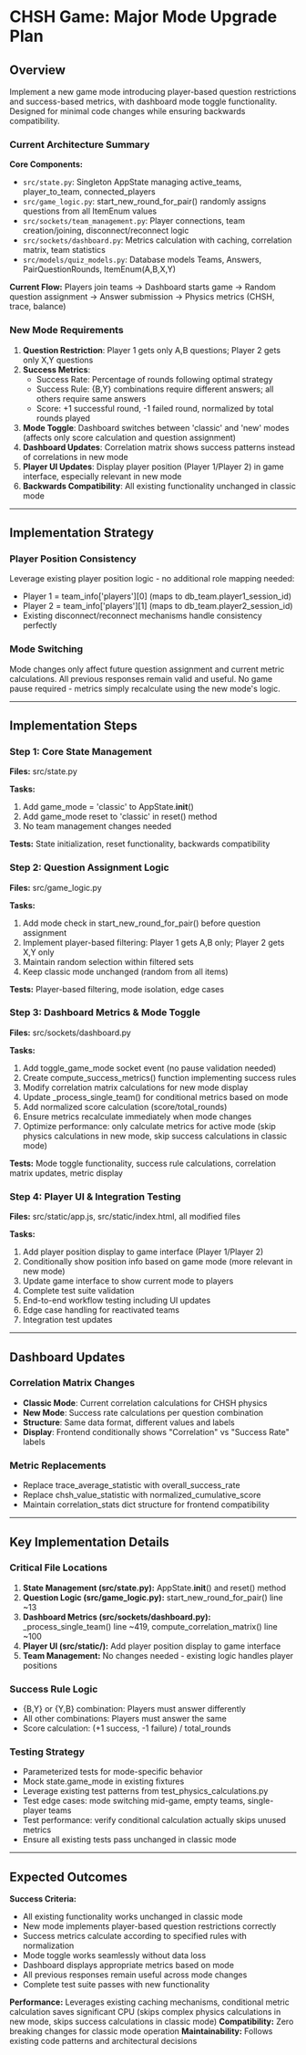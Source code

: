 # CHSH Game: Major Mode Upgrade Plan

## Overview

Implement a new game mode introducing player-based question restrictions and success-based metrics, with dashboard mode toggle functionality. Designed for minimal code changes while ensuring backwards compatibility.

### Current Architecture Summary

**Core Components:**
- `src/state.py`: Singleton AppState managing active_teams, player_to_team, connected_players
- `src/game_logic.py`: start_new_round_for_pair() randomly assigns questions from all ItemEnum values
- `src/sockets/team_management.py`: Player connections, team creation/joining, disconnect/reconnect logic
- `src/sockets/dashboard.py`: Metrics calculation with caching, correlation matrix, team statistics
- `src/models/quiz_models.py`: Database models Teams, Answers, PairQuestionRounds, ItemEnum(A,B,X,Y)

**Current Flow:** Players join teams → Dashboard starts game → Random question assignment → Answer submission → Physics metrics (CHSH, trace, balance)

### New Mode Requirements

1. **Question Restriction**: Player 1 gets only A,B questions; Player 2 gets only X,Y questions
2. **Success Metrics**: 
   - Success Rate: Percentage of rounds following optimal strategy
   - Success Rule: {B,Y} combinations require different answers; all others require same answers
   - Score: +1 successful round, -1 failed round, normalized by total rounds played
3. **Mode Toggle**: Dashboard switches between 'classic' and 'new' modes (affects only score calculation and question assignment)
4. **Dashboard Updates**: Correlation matrix shows success patterns instead of correlations in new mode
5. **Player UI Updates**: Display player position (Player 1/Player 2) in game interface, especially relevant in new mode
6. **Backwards Compatibility**: All existing functionality unchanged in classic mode

---

## Implementation Strategy

### Player Position Consistency
Leverage existing player position logic - no additional role mapping needed:
- Player 1 = team_info['players'][0] (maps to db_team.player1_session_id)
- Player 2 = team_info['players'][1] (maps to db_team.player2_session_id)
- Existing disconnect/reconnect mechanisms handle consistency perfectly

### Mode Switching
Mode changes only affect future question assignment and current metric calculations. All previous responses remain valid and useful. No game pause required - metrics simply recalculate using the new mode's logic.

---

## Implementation Steps

### Step 1: Core State Management
**Files:** src/state.py

**Tasks:**
1. Add game_mode = 'classic' to AppState.__init__()
2. Add game_mode reset to 'classic' in reset() method
3. No team management changes needed

**Tests:** State initialization, reset functionality, backwards compatibility

### Step 2: Question Assignment Logic
**Files:** src/game_logic.py

**Tasks:**
1. Add mode check in start_new_round_for_pair() before question assignment
2. Implement player-based filtering: Player 1 gets A,B only; Player 2 gets X,Y only
3. Maintain random selection within filtered sets
4. Keep classic mode unchanged (random from all items)

**Tests:** Player-based filtering, mode isolation, edge cases

### Step 3: Dashboard Metrics & Mode Toggle
**Files:** src/sockets/dashboard.py

**Tasks:**
1. Add toggle_game_mode socket event (no pause validation needed)
2. Create compute_success_metrics() function implementing success rules
3. Modify correlation matrix calculations for new mode display
4. Update _process_single_team() for conditional metrics based on mode
5. Add normalized score calculation (score/total_rounds)
6. Ensure metrics recalculate immediately when mode changes
7. Optimize performance: only calculate metrics for active mode (skip physics calculations in new mode, skip success calculations in classic mode)

**Tests:** Mode toggle functionality, success rule calculations, correlation matrix updates, metric display

### Step 4: Player UI & Integration Testing
**Files:** src/static/app.js, src/static/index.html, all modified files

**Tasks:**
1. Add player position display to game interface (Player 1/Player 2)
2. Conditionally show position info based on game mode (more relevant in new mode)
3. Update game interface to show current mode to players
4. Complete test suite validation
5. End-to-end workflow testing including UI updates
6. Edge case handling for reactivated teams
7. Integration test updates

---

## Dashboard Updates

### Correlation Matrix Changes
- **Classic Mode**: Current correlation calculations for CHSH physics
- **New Mode**: Success rate calculations per question combination
- **Structure**: Same data format, different values and labels
- **Display**: Frontend conditionally shows "Correlation" vs "Success Rate" labels

### Metric Replacements
- Replace trace_average_statistic with overall_success_rate
- Replace chsh_value_statistic with normalized_cumulative_score
- Maintain correlation_stats dict structure for frontend compatibility

---

## Key Implementation Details

### Critical File Locations
1. **State Management (src/state.py):** AppState.__init__() and reset() method
2. **Question Logic (src/game_logic.py):** start_new_round_for_pair() line ~13
3. **Dashboard Metrics (src/sockets/dashboard.py):** _process_single_team() line ~419, compute_correlation_matrix() line ~100
4. **Player UI (src/static/):** Add player position display to game interface
5. **Team Management:** No changes needed - existing logic handles player positions

### Success Rule Logic
- {B,Y} or {Y,B} combination: Players must answer differently
- All other combinations: Players must answer the same
- Score calculation: (+1 success, -1 failure) / total_rounds

### Testing Strategy
- Parameterized tests for mode-specific behavior
- Mock state.game_mode in existing fixtures
- Leverage existing test patterns from test_physics_calculations.py
- Test edge cases: mode switching mid-game, empty teams, single-player teams
- Test performance: verify conditional calculation actually skips unused metrics
- Ensure all existing tests pass unchanged in classic mode

---

## Expected Outcomes

**Success Criteria:**
- All existing functionality works unchanged in classic mode
- New mode implements player-based question restrictions correctly
- Success metrics calculate according to specified rules with normalization
- Mode toggle works seamlessly without data loss
- Dashboard displays appropriate metrics based on mode  
- All previous responses remain useful across mode changes
- Complete test suite passes with new functionality

**Performance:** Leverages existing caching mechanisms, conditional metric calculation saves significant CPU (skips complex physics calculations in new mode, skips success calculations in classic mode)
**Compatibility:** Zero breaking changes for classic mode operation
**Maintainability:** Follows existing code patterns and architectural decisions 